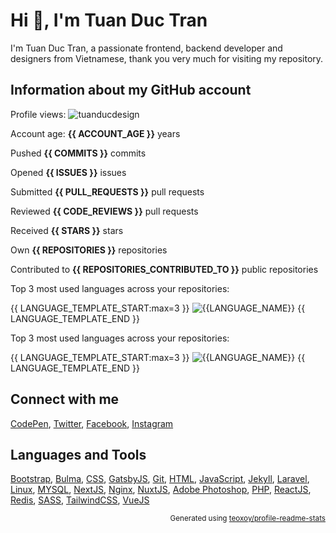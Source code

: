 # Hi 👋, I'm Tuan Duc Tran

I'm Tuan Duc Tran, a passionate frontend, backend developer and designers from Vietnamese, thank you very much for visiting my repository.

## Information about my GitHub account

Profile views: ![tuanducdesign](https://komarev.com/ghpvc/?username=tuanducdesign&label=Profile%20views&color=0e75b6&style=flat)

Account age: **{{ ACCOUNT_AGE }}** years

Pushed **{{ COMMITS }}** commits

Opened **{{ ISSUES }}** issues

Submitted **{{ PULL_REQUESTS }}** pull requests

Reviewed **{{ CODE_REVIEWS }}** pull requests

Received **{{ STARS }}** stars

Own **{{ REPOSITORIES }}** repositories

Contributed to **{{ REPOSITORIES_CONTRIBUTED_TO }}** public repositories

Top 3 most used languages across your repositories:

{{ LANGUAGE_TEMPLATE_START:max=3 }}
![{{LANGUAGE_NAME}}](https://img.shields.io/static/v1?style=flat-square&label=%E2%A0%80&color=555&labelColor={{LANGUAGE_COLOR:uri}}&message={{LANGUAGE_NAME:uri}}%EF%B8%B1{{LANGUAGE_PERCENT:uri}}%25)
{{ LANGUAGE_TEMPLATE_END }}

Top 3 most used languages across your repositories:

{{ LANGUAGE_TEMPLATE_START:max=3 }}
![{{LANGUAGE_NAME}}](https://img.shields.io/static/v1?style=flat-square&label=%E2%A0%80&color=555&labelColor={{LANGUAGE_COLOR:uri}}&message={{LANGUAGE_NAME:uri}}%EF%B8%B1{{LANGUAGE_PERCENT:uri}}%25)
{{ LANGUAGE_TEMPLATE_END }}

## Connect with me

[CodePen](https://codepen.io/tuanducdesign), [Twitter](https://twitter.com/tuanducdesigner), [Facebook](https://fb.com/tuanduc.support), [Instagram](https://instagram.com/mi.profile.56)

## Languages and Tools

[Bootstrap](https://getbootstrap.com), [Bulma](https://bulma.io/), [CSS](https://www.w3schools.com/css/), [GatsbyJS](https://www.gatsbyjs.com/), [Git](https://git-scm.com/), [HTML](https://www.w3.org/html/), [JavaScript](https://developer.mozilla.org/en-US/docs/Web/JavaScript), [Jekyll](https://jekyllrb.com/), [Laravel](https://laravel.com/), [Linux](https://www.linux.org/), [MYSQL](https://www.mysql.com/), [NextJS](https://nextjs.org/), [Nginx](https://www.nginx.com), [NuxtJS](https://nuxtjs.org/), [Adobe Photoshop](https://www.photoshop.com/en), [PHP](https://www.php.net), [ReactJS](https://reactjs.org/), [Redis](https://redis.io), [SASS](https://sass-lang.com), [TailwindCSS](https://tailwindcss.com/), [VueJS](https://vuejs.org/)

<p align="right"><sub>Generated using <a href="https://github.com/marketplace/actions/profile-readme-stats">teoxoy/profile-readme-stats</a></sub></p>

